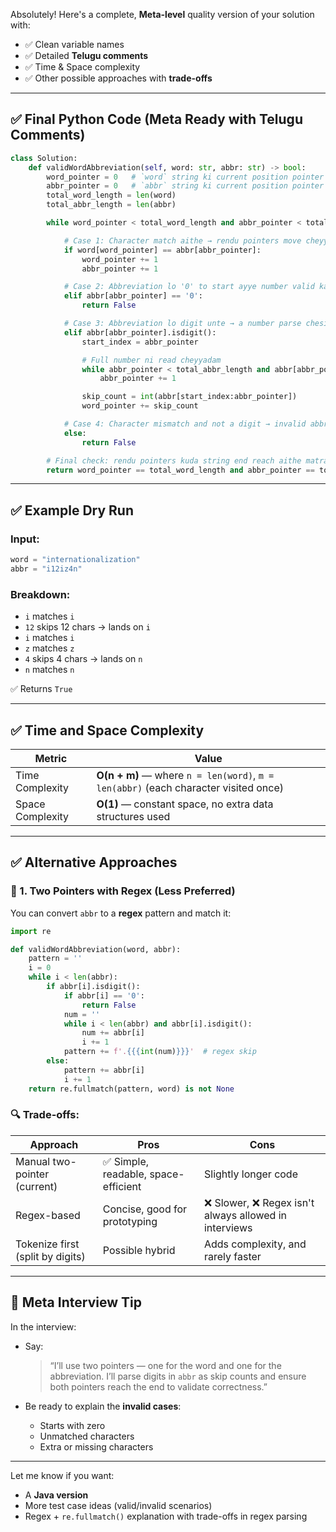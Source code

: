 Absolutely! Here's a complete, **Meta-level** quality version of your solution with:

* ✅ Clean variable names
* ✅ Detailed **Telugu comments**
* ✅ Time & Space complexity
* ✅ Other possible approaches with **trade-offs**

---

## ✅ Final Python Code (Meta Ready with Telugu Comments)

```python
class Solution:
    def validWordAbbreviation(self, word: str, abbr: str) -> bool:
        word_pointer = 0   # `word` string ki current position pointer
        abbr_pointer = 0   # `abbr` string ki current position pointer
        total_word_length = len(word)
        total_abbr_length = len(abbr)

        while word_pointer < total_word_length and abbr_pointer < total_abbr_length:

            # Case 1: Character match aithe → rendu pointers move cheyyali
            if word[word_pointer] == abbr[abbr_pointer]:
                word_pointer += 1
                abbr_pointer += 1

            # Case 2: Abbreviation lo '0' to start ayye number valid kaadhu (e.g., "01")
            elif abbr[abbr_pointer] == '0':
                return False

            # Case 3: Abbreviation lo digit unte → a number parse chesi word_pointer skip cheyyali
            elif abbr[abbr_pointer].isdigit():
                start_index = abbr_pointer

                # Full number ni read cheyyadam
                while abbr_pointer < total_abbr_length and abbr[abbr_pointer].isdigit():
                    abbr_pointer += 1

                skip_count = int(abbr[start_index:abbr_pointer])
                word_pointer += skip_count

            # Case 4: Character mismatch and not a digit → invalid abbreviation
            else:
                return False

        # Final check: rendu pointers kuda string end reach aithe matrame valid
        return word_pointer == total_word_length and abbr_pointer == total_abbr_length
```

---

## ✅ Example Dry Run

### Input:

```python
word = "internationalization"
abbr = "i12iz4n"
```

### Breakdown:

* `i` matches `i`
* `12` skips 12 chars → lands on `i`
* `i` matches `i`
* `z` matches `z`
* `4` skips 4 chars → lands on `n`
* `n` matches `n`

✅ Returns `True`

---

## ✅ Time and Space Complexity

| Metric           | Value                                                                               |
| ---------------- | ----------------------------------------------------------------------------------- |
| Time Complexity  | **O(n + m)** — where `n = len(word)`, `m = len(abbr)` (each character visited once) |
| Space Complexity | **O(1)** — constant space, no extra data structures used                            |

---

## ✅ Alternative Approaches

### 🔁 1. Two Pointers with Regex (Less Preferred)

You can convert `abbr` to a **regex** pattern and match it:

```python
import re

def validWordAbbreviation(word, abbr):
    pattern = ''
    i = 0
    while i < len(abbr):
        if abbr[i].isdigit():
            if abbr[i] == '0':
                return False
            num = ''
            while i < len(abbr) and abbr[i].isdigit():
                num += abbr[i]
                i += 1
            pattern += f'.{{{int(num)}}}'  # regex skip
        else:
            pattern += abbr[i]
            i += 1
    return re.fullmatch(pattern, word) is not None
```

### 🔍 Trade-offs:

| Approach                         | Pros                                | Cons                                                 |
| -------------------------------- | ----------------------------------- | ---------------------------------------------------- |
| Manual two-pointer (current)     | ✅ Simple, readable, space-efficient | Slightly longer code                                 |
| Regex-based                      | Concise, good for prototyping       | ❌ Slower, ❌ Regex isn't always allowed in interviews |
| Tokenize first (split by digits) | Possible hybrid                     | Adds complexity, and rarely faster                   |

---

## 🧠 Meta Interview Tip

In the interview:

* Say:

  > “I’ll use two pointers — one for the word and one for the abbreviation. I’ll parse digits in `abbr` as skip counts and ensure both pointers reach the end to validate correctness.”
* Be ready to explain the **invalid cases**:

  * Starts with zero
  * Unmatched characters
  * Extra or missing characters

---

Let me know if you want:

* A **Java version**
* More test case ideas (valid/invalid scenarios)
* Regex + `re.fullmatch()` explanation with trade-offs in regex parsing
